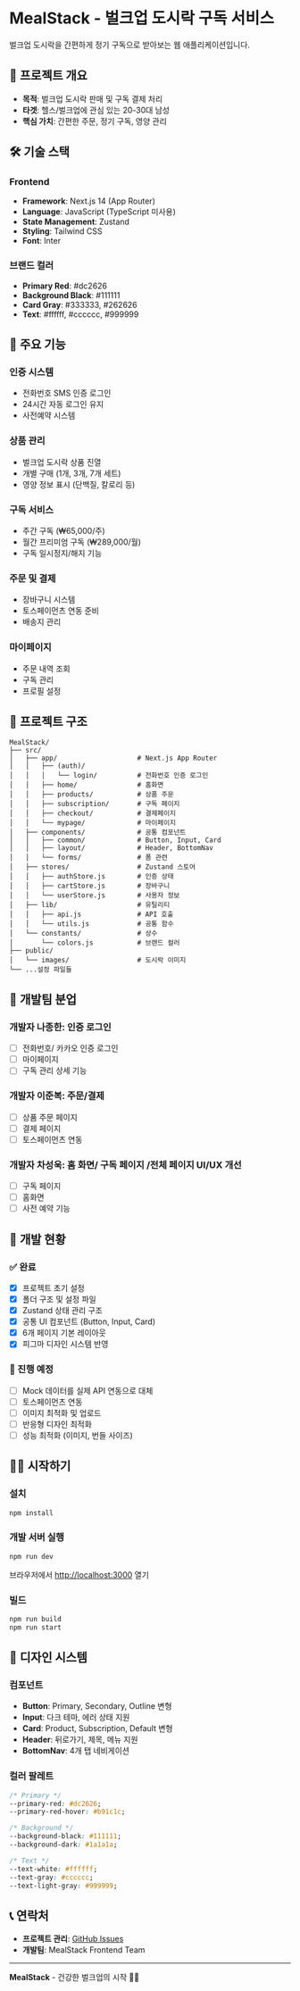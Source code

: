 # MealStack - 벌크업 도시락 구독 서비스

벌크업 도시락을 간편하게 정기 구독으로 받아보는 웹 애플리케이션입니다.

## 🚀 프로젝트 개요

- **목적**: 벌크업 도시락 판매 및 구독 결제 처리
- **타겟**: 헬스/벌크업에 관심 있는 20-30대 남성
- **핵심 가치**: 간편한 주문, 정기 구독, 영양 관리

## 🛠 기술 스택

### Frontend
- **Framework**: Next.js 14 (App Router)
- **Language**: JavaScript (TypeScript 미사용)
- **State Management**: Zustand
- **Styling**: Tailwind CSS
- **Font**: Inter

### 브랜드 컬러
- **Primary Red**: #dc2626
- **Background Black**: #111111
- **Card Gray**: #333333, #262626
- **Text**: #ffffff, #cccccc, #999999

## 📱 주요 기능

### 인증 시스템
- 전화번호 SMS 인증 로그인
- 24시간 자동 로그인 유지
- 사전예약 시스템

### 상품 관리
- 벌크업 도시락 상품 진열
- 개별 구매 (1개, 3개, 7개 세트)
- 영양 정보 표시 (단백질, 칼로리 등)

### 구독 서비스
- 주간 구독 (₩65,000/주)
- 월간 프리미엄 구독 (₩289,000/월)
- 구독 일시정지/해지 기능

### 주문 및 결제
- 장바구니 시스템
- 토스페이먼츠 연동 준비
- 배송지 관리

### 마이페이지
- 주문 내역 조회
- 구독 관리
- 프로필 설정

## 📂 프로젝트 구조

```
MealStack/
├── src/
│   ├── app/                    # Next.js App Router
│   │   ├── (auth)/
│   │   │   └── login/          # 전화번호 인증 로그인
│   │   ├── home/               # 홈화면
│   │   ├── products/           # 상품 주문
│   │   ├── subscription/       # 구독 페이지
│   │   ├── checkout/           # 결제페이지
│   │   └── mypage/             # 마이페이지
│   ├── components/             # 공통 컴포넌트
│   │   ├── common/             # Button, Input, Card
│   │   ├── layout/             # Header, BottomNav
│   │   └── forms/              # 폼 관련
│   ├── stores/                 # Zustand 스토어
│   │   ├── authStore.js        # 인증 상태
│   │   ├── cartStore.js        # 장바구니
│   │   └── userStore.js        # 사용자 정보
│   ├── lib/                    # 유틸리티
│   │   ├── api.js              # API 호출
│   │   └── utils.js            # 공통 함수
│   └── constants/              # 상수
│       └── colors.js           # 브랜드 컬러
├── public/
│   └── images/                 # 도시락 이미지
└── ...설정 파일들
```

## 👥 개발팀 분업

### 개발자 나종한: 인증 로그인
- [ ] 전화번호/ 카카오 인증 로그인 
- [ ] 마이페이지 
- [ ] 구독 관리 상세 기능

### 개발자 이준복: 주문/결제
- [ ] 상품 주문 페이지 
- [ ] 결제 페이지 
- [ ] 토스페이먼츠 연동

### 개발자 차성욱: 홈 화면/ 구독 페이지 /전체 페이지 UI/UX 개선  
- [ ] 구독 페이지 
- [ ] 홈화면 
- [ ] 사전 예약 기능

## 🚦 개발 현황

### ✅ 완료
- [x] 프로젝트 초기 설정
- [x] 폴더 구조 및 설정 파일
- [x] Zustand 상태 관리 구조
- [x] 공통 UI 컴포넌트 (Button, Input, Card)
- [x] 6개 페이지 기본 레이아웃
- [x] 피그마 디자인 시스템 반영

### 🔄 진행 예정
- [ ] Mock 데이터를 실제 API 연동으로 대체
- [ ] 토스페이먼츠 연동
- [ ] 이미지 최적화 및 업로드
- [ ] 반응형 디자인 최적화
- [ ] 성능 최적화 (이미지, 번들 사이즈)

## 🏃‍♂️ 시작하기

### 설치
```bash
npm install
```

### 개발 서버 실행
```bash
npm run dev
```

브라우저에서 [http://localhost:3000](http://localhost:3000) 열기

### 빌드
```bash
npm run build
npm run start
```



## 🎨 디자인 시스템

### 컴포넌트
- **Button**: Primary, Secondary, Outline 변형
- **Input**: 다크 테마, 에러 상태 지원
- **Card**: Product, Subscription, Default 변형
- **Header**: 뒤로가기, 제목, 메뉴 지원
- **BottomNav**: 4개 탭 네비게이션

### 컬러 팔레트
```css
/* Primary */
--primary-red: #dc2626;
--primary-red-hover: #b91c1c;

/* Background */
--background-black: #111111;
--background-dark: #1a1a1a;

/* Text */
--text-white: #ffffff;
--text-gray: #cccccc;
--text-light-gray: #999999;
```

## 📞 연락처

- **프로젝트 관리**: [GitHub Issues](https://github.com/oz-TeamWizard/MealStack/issues)
- **개발팀**: MealStack Frontend Team

---

**MealStack** - 건강한 벌크업의 시작 🥗💪
